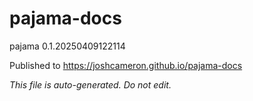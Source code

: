 # pajama-docs
pajama 0.1.20250409122114

Published to https://joshcameron.github.io/pajama-docs

*This file is auto-generated. Do not edit.*
